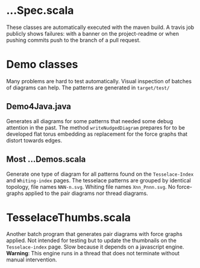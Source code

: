 ...Spec.scala
=============
These classes are automatically executed with the maven build.
A travis job publicly shows failures:
with a banner on the project-readme or
when pushing commits push to the branch of a pull request.

Demo classes
============
Many problems are hard to test automatically.
Visual inspection of batches of diagrams can help.
The patterns are generated in `target/test/`<class-name>

Demo4Java.java
--------------
Generates all diagrams for some patterns that needed some debug attention in the past.
The method `writeNudgedDiagram` prepares for to be developed
flat torus embedding as replacement for the force graphs that distort towards edges.

Most ...Demos.scala
--------------
Generate one type of diagram for all patterns
found on the `Tesselace-Index` and `Whiting-index` pages.
The tesselace patterns are grouped by identical topology,
file names `NNN-n.svg`. Whiting file names `Xnn_Pnnn.svg`.
No force-graphs applied to the pair diagrams nor thread diagrams.


TesselaceThumbs.scala
=====================
Another batch program that generates pair diagrams with force graphs applied.
Not intended for testing but to update the thumbnails on the `Tesselace-index` page.
Slow because it depends on a javascript engine.
**Warning**: This engine runs in a thread that does not terminate without manual intervention.
